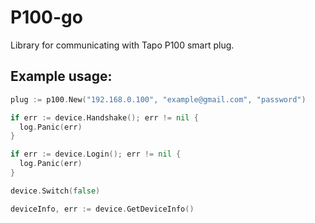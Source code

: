 # P100-go
Library for communicating with Tapo P100 smart plug.

## Example usage:
```go
plug := p100.New("192.168.0.100", "example@gmail.com", "password")

if err := device.Handshake(); err != nil {
  log.Panic(err)
}

if err := device.Login(); err != nil {
  log.Panic(err)
}

device.Switch(false)

deviceInfo, err := device.GetDeviceInfo()
```
